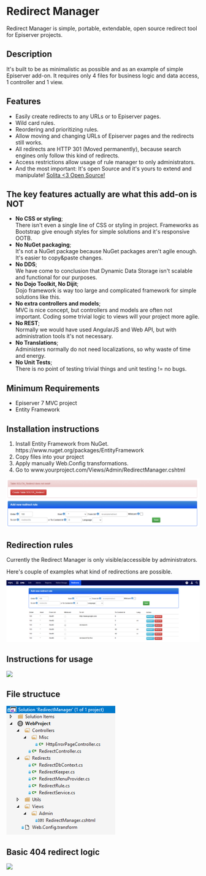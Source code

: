 <h1>Redirect Manager</h1>

<p>Redirect Manager is simple, portable, extendable, open source redirect tool for Episerver projects.</p>

<h2>Description</h2>
<p>It's built to be as minimalistic as possible and as an example of simple Episerver add-on. 
It requires only 4 files for business logic and data access, 1 controller and 1 view.</p>

<h2>Features</h2>
<ul>
	<li>Easily create redirects to any URLs or to Episerver pages.</li>
	<li>Wild card rules.</li>
	<li>Reordering and prioritizing rules.</li>
	<li>Allow moving and changing URLs of Episerver pages and the redirects still works.</li>
	<li>All redirects are HTTP 301 (Moved permanently), because search engines only follow this kind of redirects.</li>
	<li>Access restrictions allow usage of rule manager to only administrators.</li>
	<li>And the most important: It's open Source and it's yours to extend and manipulate! <a href="https://github.com/solita" target="_blank">Solita &lt;3 Open Source!</a></li>
</ul>

<h2>The key features actually are what this add-on is NOT</h2>
<ul>
	<li><b>No CSS or styling</b>; <br/>There isn't even a single line of CSS or styling in project. 
		Frameworks as Bootstrap give enough styles for simple solutions and it's responsive OOTB.</li>
	<li><b>No NuGet packaging</b>; <br/>It's not a NuGet package because NuGet packages aren't agile enough. It's easier to copy&paste changes.</li>
	<li><b>No DDS</b>; <br/>We have come to conclusion that Dynamic Data Storage isn't scalable and functional for our purposes.</li>
	<li><b>No Dojo Toolkit, No Dijit</b>; <br/>Dojo framework is way too large and complicated framework for simple solutions like this.</li>
	<li><b>No extra controllers and models</b>; <br/>MVC is nice concept, but controllers and models are often not important.
		Coding some trivial logic to views will your project more agile.</li>
	<li><b>No REST</b>; <br/>Normally we would have used AngularJS and Web API, but with administration tools it's not necessary.</li>
	<li><b>No Translations</b>; <br/>Administers normally do not need localizations, so why waste of time and energy.</li>
	<li><b>No Unit Tests</b>; <br/>There is no point of testing trivial things and unit testing != no bugs.</li>
</ul>

<h2>Minimum Requirements</h2>
<ul>
	<li>Episerver 7 MVC project</li>
	<li>Entity Framework</li>
</ul>

<h2>Installation instructions</h2>
<ol>
	<li>Install Entity Framework from NuGet.<br/>
   https://www.nuget.org/packages/EntityFramework</li>
	<li>Copy files into your project</li>
	<li>Apply manually Web.Config transformations.</li>
	<li>Go to www.yourproject.com/Views/Admin/RedirectManager.cshtml</li>
</ol>

<p><img src="https://raw.githubusercontent.com/huilaaja/RedirectManager/master/images/redirect-manager-1.png" /></p>

<h2>Redirection rules</h2>
<p>Currently the Redirect Manager is only visible/accessible by administrators.</p>
<p>Here's couple of examples what kind of redirections are possible.</p>
<p><img src="https://raw.githubusercontent.com/huilaaja/RedirectManager/master/images/redirect-manager-2.png" /></p>

<h2>Instructions for usage</h2>
<p><img src="https://raw.githubusercontent.com/huilaaja/RedirectManager/master/images/redirect-manager-3.png" /></p>

<h2>File structuce</h2>
<p><img src="https://raw.githubusercontent.com/huilaaja/RedirectManager/master/images/redirect-manager-4.png" /></p>

<h2>Basic 404 redirect logic</h2>
<p><img src="https://raw.githubusercontent.com/huilaaja/RedirectManager/master/images/redirect-manager-5.png" /></p>